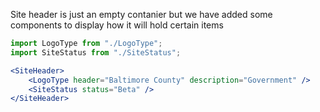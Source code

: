 Site header is just an empty contanier but we have added some components to display how it will hold certain items
```jsx
import LogoType from "./LogoType";
import SiteStatus from "./SiteStatus";

<SiteHeader>
    <LogoType header="Baltimore County" description="Government" />
    <SiteStatus status="Beta" />
</SiteHeader>
```